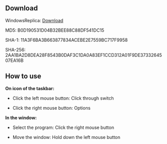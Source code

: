 ## Download

  WindowsReplica: [Download](https://github.com/m5687946568/WindowsReplica/blob/master/bin/Release/WindowsReplica.exe) 

  MD5:	B0D190531D04B32BEE88C88DF541DC15

  SHA-1:	11A3F6BA3B663877834ACEBE2E7559BC717F9958

  SHA-256:	2AA1BA2D8DEA28F8543B0DAF3C1DA0A83EF1CCD312A01F9DE3733264507EA16B


## How to use

**On icon of the taskbar:**

* Click the left mouse button: Click through switch

* Click the right mouse button: Options
 
**In the window:**

* Select the program: Click the right mouse button

* Move the window: Hold down the left mouse button
